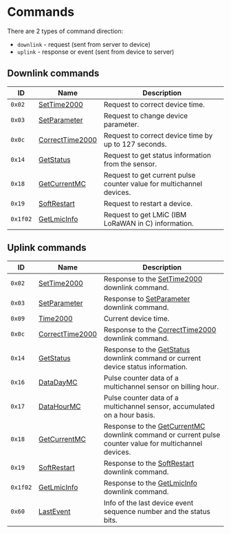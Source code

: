 # Commands

There are 2 types of command direction:

- `downlink` - request (sent from server to device)
- `uplink` - response or event (sent from device to server)


## Downlink commands

| ID       | Name                                            | Description                                                          |
| -------- | ----------------------------------------------- | -------------------------------------------------------------------- |
| `0x02`   | [SetTime2000](./SetTime2000.md#request)         | Request to correct device time.                                      |
| `0x03`   | [SetParameter](./SetParameter.md#request)       | Request to change device parameter.                                  |
| `0x0c`   | [CorrectTime2000](./CorrectTime2000.md#request) | Request to correct device time by up to 127 seconds.                 |
| `0x14`   | [GetStatus](./GetStatus.md#request)             | Request to get status information from the sensor.                   |
| `0x18`   | [GetCurrentMC](./GetCurrentMC.md#request)       | Request to get current pulse counter value for multichannel devices. |
| `0x19`   | [SoftRestart](./SoftRestart.md#request)         | Request to restart a device.                                         |
| `0x1f02` | [GetLmicInfo](./GetLmicInfo.md#request)         | Request to get LMiC (IBM LoRaWAN in C) information.                  |


## Uplink commands

| ID       | Name                                             | Description                                                                                                                         |
| -------- | ------------------------------------------------ | ----------------------------------------------------------------------------------------------------------------------------------- |
| `0x02`   | [SetTime2000](./SetTime2000.md#response)         | Response to the [SetTime2000](./SetTime2000.md#request) downlink command.                                                           |
| `0x03`   | [SetParameter](./SetParameter.md#response)       | Response to [SetParameter](./SetParameter.md#request) downlink command.                                                             |
| `0x09`   | [Time2000](./uplink/Time2000.md)                 | Current device time.                                                                                                                |
| `0x0c`   | [CorrectTime2000](./CorrectTime2000.md#response) | Response to the [CorrectTime2000](./CorrectTime2000.md#request) downlink command.                                                   |
| `0x14`   | [GetStatus](./GetStatus.md#response)             | Response to the [GetStatus](./GetStatus.md#request) downlink command or current device status information.                          |
| `0x16`   | [DataDayMC](./uplink/DataDayMC.md)               | Pulse counter data of a multichannel sensor on billing hour.                                                                        |
| `0x17`   | [DataHourMC](./uplink/DataHourMC.md)             | Pulse counter data of a multichannel sensor, accumulated on a hour basis.                                                           |
| `0x18`   | [GetCurrentMC](./uplink/GetCurrentMC.md)         | Response to the [GetCurrentMC](./GetCurrentMC.md#request) downlink command or current pulse counter value for multichannel devices. |
| `0x19`   | [SoftRestart](./SoftRestart.md#response)         | Response to the [SoftRestart](./SoftRestart.md#request) downlink command.                                                           |
| `0x1f02` | [GetLmicInfo](./GetLmicInfo.md#response)         | Response to the [GetLmicInfo](./GetLmicInfo.md#request) downlink command.                                                           |
| `0x60`   | [LastEvent](./uplink/LastEvent.md)               | Info of the last device event sequence number and the status bits.                                                                  |
